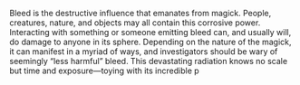 Bleed is the destructive influence that emanates from magick. People, creatures, nature, and objects may all contain this corrosive power. Interacting with something or someone emitting bleed can, and usually will, do damage to anyone in its sphere. Depending on the nature of the magick, it can manifest in a myriad of ways, and investigators should be wary of seemingly “less harmful” bleed. This devastating radiation knows no scale but time and exposure—toying with its incredible p
